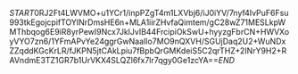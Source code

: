 $START$0RJ2Ft4LWVMO+u1YCr1/inpPZgT4m1LXVbj6/iJ0iYV/7nyf4IvPuF6Fsu993tkEgojcpifTOYINrDmsHE6n+MLA1iirZHvfaQimtem/gC28wZ71MESLkpWMThbqog6E9iR8yrPewI9Ncx7JklJvIB44FrcipiOkSwU+hyyzgFbrCN+HWVXoyVYO7zn6/1YFmAPvYe24ggrGwNaaIlo7MO9nQXVH/SGUjDaq2U2+WuNDxZZqddKGcKrLR/fJKPN5jtCAkLpiu7fBpbQrGMKdeiS5C2qrTHZ+2INrY9H2+RAVndmE3TZ1GR7b1UrVKX4SLQZl6fx7lr7qgy0Ge1zcYA==$END$